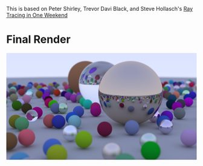This is based on Peter Shirley, Trevor Davi Black, and Steve Hollasch's [Ray Tracing in One Weekend](https://raytracing.github.io/books/RayTracingInOneWeekend.html)

# Final Render

![Final render with a big matte, glass, and metal sphere, and small randomly textured spheres scattered about](FinalRender.png "Final Render")
